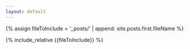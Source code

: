 ```yaml
---
layout: default
---
```


{% assign fileToInclude = '_posts/' | append: site.posts.first.fileName %}

{% include_relative {{fileToInclude}} %}